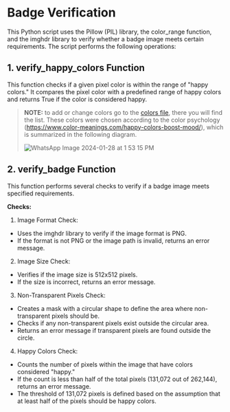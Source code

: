 # Badge Verification
This Python script uses the Pillow (PIL) library, the color_range function, and the imghdr library to verify whether a badge image meets certain requirements. The script performs the following operations:

## 1. verify_happy_colors Function
This function checks if a given pixel color is within the range of "happy colors." It compares the pixel color with a predefined range of happy colors and returns True if the color is considered happy.
>**NOTE:** to add or change colors go to the [colors file](colors.py), there you will find the list. These colors were chosen according to the color psychology (https://www.color-meanings.com/happy-colors-boost-mood/), which is summarized in the following diagram.
>
>![WhatsApp Image 2024-01-28 at 1 53 15 PM](https://github.com/JuanCuevas2207/BlissfulBadgeInspector/assets/67801108/c67f1544-18c7-4ef9-8657-261b5b1d78ca)


## 2. verify_badge Function
This function performs several checks to verify if a badge image meets specified requirements.

**Checks:**
1. Image Format Check:
* Uses the imghdr library to verify if the image format is PNG.
* If the format is not PNG or the image path is invalid, returns an error message.

2. Image Size Check:
* Verifies if the image size is 512x512 pixels.
* If the size is incorrect, returns an error message.

3. Non-Transparent Pixels Check:
* Creates a mask with a circular shape to define the area where non-transparent pixels should be.
* Checks if any non-transparent pixels exist outside the circular area.
* Returns an error message if transparent pixels are found outside the circle.

4. Happy Colors Check:
* Counts the number of pixels within the image that have colors considered "happy."
* If the count is less than half of the total pixels (131,072 out of 262,144), returns an error message.
* The threshold of 131,072 pixels is defined based on the assumption that at least half of the pixels should be happy colors.
